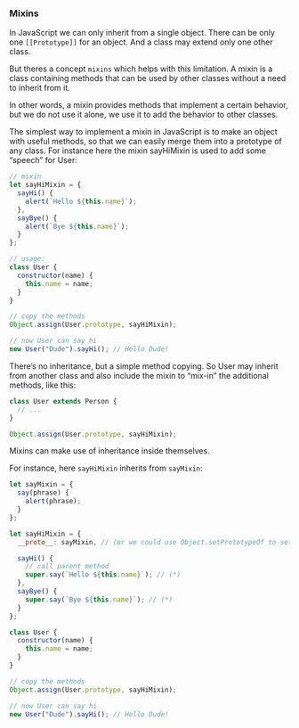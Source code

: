 ### Mixins

In JavaScript we can only inherit from a single object. There can be only one ``[[Prototype]]`` for an object. And a class may extend only one other class.

But theres a concept ``mixins`` which helps with this limitation.
A mixin is a class containing methods that can be used by other classes without a need to inherit from it.
 
 In other words, a mixin provides methods that implement a certain behavior, but we do not use it alone, we use it to add the behavior to other classes.

The simplest way to implement a mixin in JavaScript is to make an object with useful methods, so that we can easily merge them into a prototype of any class.
For instance here the mixin sayHiMixin is used to add some “speech” for User:
```js
// mixin
let sayHiMixin = {
  sayHi() {
    alert(`Hello ${this.name}`);
  },
  sayBye() {
    alert(`Bye ${this.name}`);
  }
};

// usage:
class User {
  constructor(name) {
    this.name = name;
  }
}

// copy the methods
Object.assign(User.prototype, sayHiMixin);

// now User can say hi
new User("Dude").sayHi(); // Hello Dude!
```

There’s no inheritance, but a simple method copying. So User may inherit from another class and also include the mixin to “mix-in” the additional methods, like this:
```js
class User extends Person {
  // ...
}

Object.assign(User.prototype, sayHiMixin);
```

Mixins can make use of inheritance inside themselves.

For instance, here ``sayHiMixin`` inherits from ``sayMixin``:
```js
let sayMixin = {
  say(phrase) {
    alert(phrase);
  }
};

let sayHiMixin = {
  __proto__: sayMixin, // (or we could use Object.setPrototypeOf to set the prototype here)

  sayHi() {
    // call parent method
    super.say(`Hello ${this.name}`); // (*)
  },
  sayBye() {
    super.say(`Bye ${this.name}`); // (*)
  }
};

class User {
  constructor(name) {
    this.name = name;
  }
}

// copy the methods
Object.assign(User.prototype, sayHiMixin);

// now User can say hi
new User("Dude").sayHi(); // Hello Dude!
```